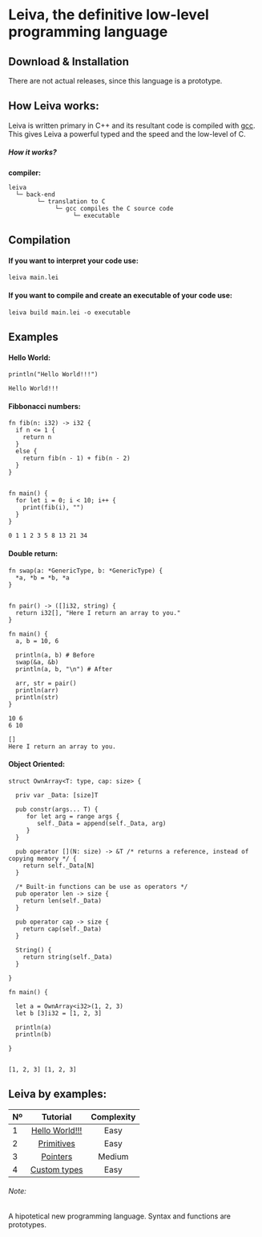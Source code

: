 # Leiva, the definitive low-level programming language
## Download & Installation
There are not actual releases, since this language is a prototype. 

## How Leiva works:
Leiva is written primary in C++ and its resultant code is compiled with [gcc](https://github.com/gcc-mirror/gcc). This gives Leiva a powerful typed and the speed and the low-level of C.

##### How it works?
**compiler:**
```
leiva
  └─ back-end
        └─ translation to C
             └─ gcc compiles the C source code
                  └─ executable
```

## Compilation

#### If you want to interpret your code use:
```
leiva main.lei
```

#### If you want to compile and create an executable of your code use:
```
leiva build main.lei -o executable
```

## Examples
#### Hello World:
```
println("Hello World!!!")
```
```
Hello World!!!
```
#### Fibbonacci numbers:
```
fn fib(n: i32) -> i32 {
  if n <= 1 {
    return n
  }
  else {
    return fib(n - 1) + fib(n - 2)
  }
}
  

fn main() {
  for let i = 0; i < 10; i++ {
    print(fib(i), "")
  }
}

```
```
0 1 1 2 3 5 8 13 21 34
```

#### Double return:
```
fn swap(a: *GenericType, b: *GenericType) {
  *a, *b = *b, *a
}
  

fn pair() -> ([]i32, string) { 
  return i32[], "Here I return an array to you."
}

fn main() {
  a, b = 10, 6

  println(a, b) # Before
  swap(&a, &b)
  println(a, b, "\n") # After

  arr, str = pair()
  println(arr)
  println(str)
}
```
```
10 6
6 10

[]
Here I return an array to you.
```

#### Object Oriented:
```
struct OwnArray<T: type, cap: size> {

  priv var _Data: [size]T

  pub constr(args... T) {
     for let arg = range args {
        self._Data = append(self._Data, arg)
     }
  }
  
  pub operator [](N: size) -> &T /* returns a reference, instead of copying memory */ {
    return self._Data[N]
  }
  
  /* Built-in functions can be use as operators */ 
  pub operator len -> size {
    return len(self._Data)
  }
  
  pub operator cap -> size {
    return cap(self._Data)
  }
  
  String() {
    return string(self._Data)
  }
  
}

fn main() {
  
  let a = OwnArray<i32>(1, 2, 3)
  let b [3]i32 = [1, 2, 3]
  
  println(a)
  println(b)
  
}
  
```
```
[1, 2, 3] [1, 2, 3]
```

## Leiva by examples:
| Nº            | Tutorial      | Complexity      |
| ------------- |:-------------:|:---------------:|
| 1             | [Hello World!!!](https://github.com/AlKiam/Leiva/tree/master/Examples/Hello%20World) | Easy |
| 2             | [Primitives](https://github.com/AlKiam/Leiva/tree/master/Examples/Primitives) | Easy |
| 3             | [Pointers](https://github.com/AlKiam/Leiva/tree/master/Examples/Pointers) | Medium |
| 4             | [Custom types](https://github.com/AlKiam/Leiva/tree/master/Examples/Custom%20Types) | Easy |

###### Note:
A hipotetical new programming language. Syntax and functions are prototypes.
